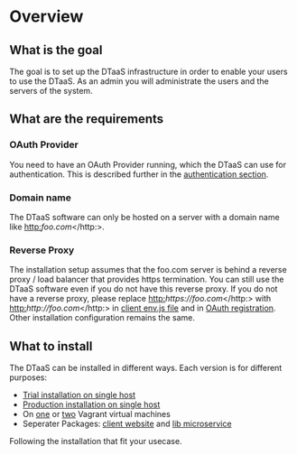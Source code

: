 # Overview

## What is the goal

The goal is to set up the DTaaS infrastructure in order to enable
your users to use the DTaaS.
As an admin you will administrate the users and the servers of the system.

## What are the requirements

### OAuth Provider

You need to have an OAuth Provider running, which the DTaaS can use for
authentication. This is described further in
the [authentication section](./client/auth.md).

### Domain name

The DTaaS software can only be hosted on a server with a domain name
like <http:>_foo.com_</http:>.

### Reverse Proxy

The installation setup assumes that the foo.com server is behind a reverse
proxy / load balancer that provides https termination. You can still use
the DTaaS software even if you do not have this reverse proxy. If you do
not have a reverse proxy, please replace <http:>_https://foo.com_</http:>
with <http:>_http://foo.com_</http:> in
[client env.js file](./client/CLIENT.md) and in
[OAuth registration](./client/auth.md). Other installation configuration
remains the same.

## What to install

The DTaaS can be installed in different ways. Each version is for different purposes:

- [Trial installation on single host](./trial.md)
- [Production installation on single host](./host.md)
- On [one](vagrant/single-machine.md) or [two](vagrant/two-machines.md)
  Vagrant virtual machines
- Seperater Packages: [client website](client/CLIENT.md) and
  [lib microservice](servers/lib/LIB-MS.md)

Following the installation that fit your usecase.
